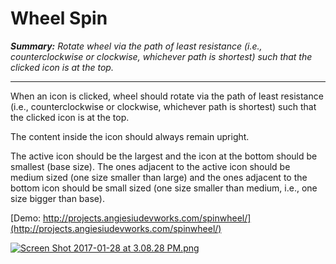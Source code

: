 # Wheel Spin #

***Summary:*** *Rotate wheel via the path of least resistance (i.e., counterclockwise or clockwise, whichever path is shortest) such that the clicked icon is at the top.*

************************************************************

When an icon is clicked, wheel should rotate via the path of least resistance (i.e., counterclockwise or clockwise, whichever path is shortest) such that the clicked icon is at the top.

The content inside the icon should always remain upright.

The active icon should be the largest and the icon at the bottom should be smallest (base size). The ones adjacent to the active icon should be medium sized (one size smaller than large) and the ones adjacent to the bottom icon should be small sized (one size smaller than medium, i.e., one size bigger than base).

[Demo: http://projects.angiesiudevworks.com/spinwheel/](http://projects.angiesiudevworks.com/spinwheel/)

[![Screen Shot 2017-01-28 at 3.08.28 PM.png](https://bytebucket.org/siuangie91/spinwheel/raw/c04a23ef31c29d825096f97ad6d24912df0dd4c1/screenshot.png?token=d3c3c57017ff9390a803e785de85ebca1a463189)](http://projects.angiesiudevworks.com/spinwheel/)